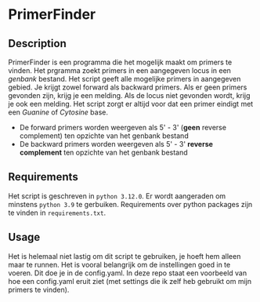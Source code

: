 # PrimerFinder
## Description
PrimerFinder is een programma die het mogelijk maakt om primers te vinden. Het prgramma zoekt primers in een aangegeven locus in een *genbank* bestand. Het script geeft alle mogelijke primers in aangegeven gebied. Je krijgt zowel forward als backward primers. Als er geen primers gevonden zijn, krijg je een melding. Als de locus niet gevonden wordt, krijg je ook een melding. Het script zorgt er altijd voor dat een primer eindigt met een *Guanine* of *Cytosine* base. 

- De forward primers worden weergeven als 5' - 3' (**geen** reverse complement) ten opzichte van het genbank bestand
- De backward primers worden weergeven als 5' - 3' **reverse complement** ten opzichte van het genbank bestand


## Requirements
Het script is geschreven in `python 3.12.0`. Er wordt aangeraden om minstens `python 3.9` te gerbuiken. Requirements over python packages zijn te vinden in `requirements.txt`.

## Usage
Het is helemaal niet lastig om dit script te gebruiken, je hoeft hem alleen maar te runnen. Het is vooral belangrijk om de instellingen goed in te voeren. Dit doe je in de config.yaml. In deze repo staat een voorbeeld van hoe een config.yaml eruit ziet (met settings die ik zelf heb gebruikt om mijn primers te vinden).